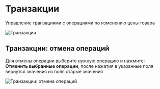 # Транзакции

Управление транзациями с операциями по изменению цены товара

![Транзакции](https://file.modx.pro/files/1/0/5/105418fe8680a47d9171d07418f00252.png)

## Транзакции: отмена операций

Для отмены операции выберите нужную операцию и нажмите: **Отменить выбранные операции**, после нажатия в указанные поля вернутся значения из поля старые значения

![Транзакции: отмена операций](https://file.modx.pro/files/d/3/2/d32e7ffe7b84ea8f2c021806bcc9c91f.png)
